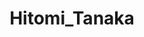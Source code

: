 ---
title: Hitomi_Tanaka
crosslinks:
- JavDownloadCenter
- megalinks
- NadineJansen
- lactation
- porninfifteenseconds
---